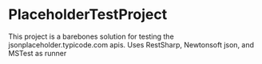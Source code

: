 # PlaceholderTestProject
This project is a barebones solution for testing the jsonplaceholder.typicode.com apis. 
Uses RestSharp, Newtonsoft json, and MSTest as runner
